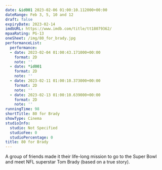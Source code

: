 ```yaml
---
date: &id001 2023-02-06 01:00:10.112000+00:00
dateRange: Feb 3, 5, 10 and 12
draft: false
expiryDate: 2023-02-14
imdbURL: https://www.imdb.com/title/tt18079362/
mpaaRating: PG-13
oneSheet: /img/80_for_brady.jpg
performanceList:
  performance:
  - date: 2023-02-04 01:00:43.171000+00:00
    format: 2D
    note: ''
  - date: *id001
    format: 2D
    note: ''
  - date: 2023-02-11 01:00:10.373000+00:00
    format: 2D
    note: ''
  - date: 2023-02-13 01:00:10.639000+00:00
    format: 2D
    note: ''
runningTime: 98
shortTitle: 80 for Brady
showType: Cinema
studioInfo:
  studio: Not Specified
  studioFee: 0
  studioPercentage: 0
title: 80 for Brady
---
```


A group of friends made it their life-long mission to go to the Super Bowl and meet NFL superstar Tom Brady (based on a true story).